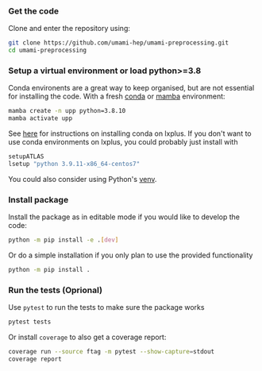 

### Get the code

Clone and enter the repository using:

```bash
git clone https://github.com/umami-hep/umami-preprocessing.git
cd umami-preprocessing
```
### Setup a virtual environment or load python>=3.8

Conda environents are a great way to keep organised, but are not essential for installing the code. 
With a fresh [conda](https://docs.conda.io/projects/conda/en/latest/user-guide/install/linux.html) or [mamba](https://github.com/conda-forge/miniforge#install) environment:

```bash
mamba create -n upp python=3.8.10
mamba activate upp
```

See [here](https://abpcomputing.web.cern.ch/guides/python_inst/) for instructions on installing conda on lxplus.
If you don't want to use conda environments on lxplus, you could probably just install with

```bash
setupATLAS
lsetup "python 3.9.11-x86_64-centos7"
```

You could also consider using Python's [venv](https://docs.python.org/3/library/venv.html).

### Install package 
Install the package as in editable mode if you would like to develop the code:

```bash
python -m pip install -e .[dev]
```

Or do a simple installation if you only plan to use the provided functionality

```bash
python -m pip install .
```

### Run the tests (Oprional)

Use ```pytest``` to run the tests to make sure the package works

```bash
pytest tests 
```

Or install ```coverage``` to also get a coverage report:

```bash
coverage run --source ftag -m pytest --show-capture=stdout
coverage report 
```